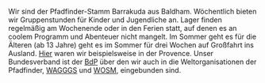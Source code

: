 Wir sind der Pfadfinder-Stamm Barrakuda aus Baldham.
Wöchentlich bieten wir Gruppenstunden für Kinder und Jugendliche an.
Lager finden regelmäßig am Wochenende oder in den Ferien statt, auf denen es an coolem Programm und Abenteuer nicht mangelt.
Im Sommer geht es für die Älteren (ab 13 Jahre) geht es im Sommer für drei Wochen auf Großfahrt ins Ausland.
[Hier](/photos/sommerfahrt2020) waren wir beispielsweise in der Provence.
Unser Bundesverband ist der [BdP](https://pfadfinden.de/) über den wir auch in die Weltorganisationen der Pfadfinder, [WAGGGS](https://www.wagggs.org/) und [WOSM](https://www.wosm.com/), eingebunden sind.

